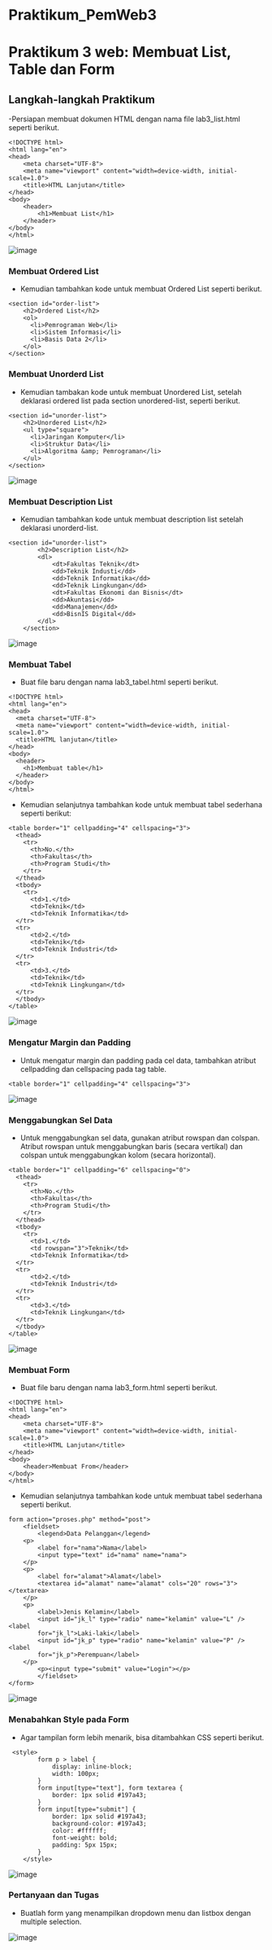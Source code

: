 # Praktikum_PemWeb3

# Praktikum 3 web: Membuat List, Table dan Form

## Langkah-langkah Praktikum
-Persiapan membuat dokumen HTML dengan nama file lab3_list.html seperti berikut.
```
<!DOCTYPE html>
<html lang="en">
<head>
    <meta charset="UTF-8">
    <meta name="viewport" content="width=device-width, initial-scale=1.0">
    <title>HTML Lanjutan</title>
</head>
<body>
    <header>
        <h1>Membuat List</h1>
    </header>
</body>
</html>
```

![image](https://github.com/RadjaAzukio/Praktikum_PemWeb3/assets/115551911/4dd09c0a-15a9-4ab8-afcc-e6f7b999627f)


### Membuat Ordered List
- Kemudian tambahkan kode untuk membuat Ordered List seperti berikut.
```
<section id="order-list">
    <h2>Ordered List</h2>
    <ol>
      <li>Pemrograman Web</li>
      <li>Sistem Informasi</li>
      <li>Basis Data 2</li>
    </ol>
</section>
```

### Membuat Unorderd List
- Kemudian tambakan kode untuk membuat Unordered List, setelah deklarasi ordered list pada section unordered-list, seperti berikut.
```
<section id="unorder-list">
    <h2>Unordered List</h2>
    <ul type="square">
      <li>Jaringan Komputer</li>
      <li>Struktur Data</li>
      <li>Algoritma &amp; Pemrograman</li>
    </ul>
</section>
```

![image](https://github.com/RadjaAzukio/Praktikum_PemWeb3/assets/115551911/e663bf22-4f7d-4aab-a70a-ebaa3e9614bd)



### Membuat Description List
- Kemudian tambahkan kode untuk membuat description list setelah deklarasi unorderd-list.
```
<section id="unorder-list">
        <h2>Description List</h2>
        <dl>
            <dt>Fakultas Teknik</dt>
            <dd>Teknik Industi</dd>
            <dd>Teknik Informatika</dd>
            <dd>Teknik Lingkungan</dd>
            <dt>Fakultas Ekonomi dan Bisnis</dt>
            <dd>Akuntasi</dd>
            <dd>Manajemen</dd>
            <dd>BisnIS Digital</dd>
        </dl>
    </section>
```


![image](https://github.com/RadjaAzukio/Praktikum_PemWeb3/assets/115551911/f21010d6-145e-4654-9e21-a9ac81d3216b)



### Membuat Tabel
- Buat file baru dengan nama lab3_tabel.html seperti berikut.
```
<!DOCTYPE html>
<html lang="en">
<head>
  <meta charset="UTF-8">
  <meta name="viewport" content="width=device-width, initial-scale=1.0">
  <title>HTML lanjutan</title>
</head>
<body>
  <header>
    <h1>Membuat table</h1>
  </header>
</body>
</html>
```

- Kemudian selanjutnya tambahkan kode untuk membuat tabel sederhana seperti berikut:
```
<table border="1" cellpadding="4" cellspacing="3">
  <thead>
    <tr>
      <th>No.</th>
      <th>Fakultas</th>
      <th>Program Studi</th>
    </tr>
  </thead>
  <tbody>
    <tr>
      <td>1.</td>
      <td>Teknik</td>
      <td>Teknik Informatika</td>
  </tr>
  <tr>
      <td>2.</td>
      <td>Teknik</td>
      <td>Teknik Industri</td>
  </tr>
  <tr>
      <td>3.</td>
      <td>Teknik</td>
      <td>Teknik Lingkungan</td>
  </tr>
  </tbody>
</table>
```

![image](https://github.com/RadjaAzukio/Praktikum_PemWeb3/assets/115551911/b63e970a-f26b-4213-ae58-cd93889b8887)


### Mengatur Margin dan Padding
- Untuk mengatur margin dan padding pada cel data, tambahkan atribut cellpadding dan cellspacing pada tag table.

```
<table border="1" cellpadding="4" cellspacing="3">
```

![image](https://github.com/RadjaAzukio/Praktikum_PemWeb3/assets/115551911/61b7c339-751e-4d09-8064-cf713e438e7b)



### Menggabungkan Sel Data
- Untuk menggabungkan sel data, gunakan atribut rowspan dan colspan. Atribut rowspan untuk menggabungkan baris (secara vertikal) dan colspan untuk menggabungkan kolom (secara horizontal).
```
<table border="1" cellpadding="6" cellspacing="0">
  <thead>
    <tr>
      <th>No.</th>
      <th>Fakultas</th>
      <th>Program Studi</th>
    </tr>
  </thead>
  <tbody>
    <tr>
      <td>1.</td>
      <td rowspan="3">Teknik</td>
      <td>Teknik Informatika</td>
  </tr>
  <tr>
      <td>2.</td>
      <td>Teknik Industri</td>
  </tr>
  <tr>
      <td>3.</td>
      <td>Teknik Lingkungan</td>
  </tr>
  </tbody>
</table>
```
![image](https://github.com/RadjaAzukio/Praktikum_PemWeb3/assets/115551911/48e37763-fe59-4916-90df-ea499c274c98)


### Membuat Form
- Buat file baru dengan nama lab3_form.html seperti berikut.
```
<!DOCTYPE html>
<html lang="en">
<head>
    <meta charset="UTF-8">
    <meta name="viewport" content="width=device-width, initial-scale=1.0">
    <title>HTML Lanjutan</title>
</head>
<body>
    <header>Membuat From</header>
</body>
</html>
```

- Kemudian selanjutnya tambahkan kode untuk membuat tabel sederhana seperti berikut.

```
form action="proses.php" method="post">
    <fieldset>
        <legend>Data Pelanggan</legend>
    <p>
        <label for="nama">Nama</label>
        <input type="text" id="nama" name="nama">
    </p>
    <p>
        <label for="alamat">Alamat</label>
        <textarea id="alamat" name="alamat" cols="20" rows="3"></textarea>
    </p>
    <p>
        <label>Jenis Kelamin</label>
        <input id="jk_l" type="radio" name="kelamin" value="L" /><label
        for="jk_l">Laki-laki</label>
        <input id="jk_p" type="radio" name="kelamin" value="P" /><label
        for="jk_p">Perempuan</label>
    </p>
        <p><input type="submit" value="Login"></p>
        </fieldset>
</form>
```

![image](https://github.com/RadjaAzukio/Praktikum_PemWeb3/assets/115551911/8e4c16ce-c6c1-4a86-9dda-0481ab3f401b)


### Menabahkan Style pada Form
- Agar tampilan form lebih menarik, bisa ditambahkan CSS seperti berikut.
```
 <style>
        form p > label {
            display: inline-block;
            width: 100px;
        }
        form input[type="text"], form textarea {
            border: 1px solid #197a43;
        }
        form input[type="submit"] {
            border: 1px solid #197a43;
            background-color: #197a43;
            color: #ffffff;
            font-weight: bold;
            padding: 5px 15px;
        }
    </style>
```

![image](https://github.com/RadjaAzukio/Praktikum_PemWeb3/assets/115551911/e2196901-47d3-449c-8330-1ded7e00da25)


### Pertanyaan dan Tugas
- Buatlah form yang menampilkan dropdown menu dan listbox dengan multiple selection.

![image](https://github.com/RadjaAzukio/Praktikum_PemWeb3/assets/115551911/786624cc-e17d-4f36-98b6-ebb13eb30168)


